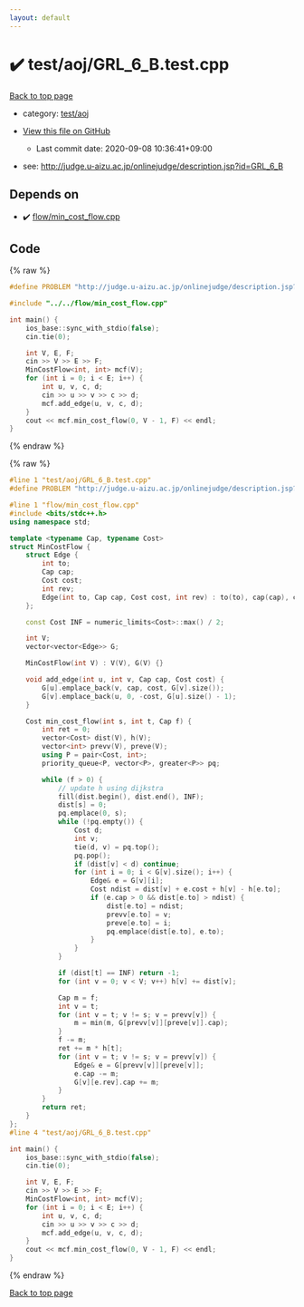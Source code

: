 ```yaml
---
layout: default
---
```


<!-- mathjax config similar to math.stackexchange -->
<script type="text/javascript" async
  src="https://cdnjs.cloudflare.com/ajax/libs/mathjax/2.7.5/MathJax.js?config=TeX-MML-AM_CHTML">
</script>
<script type="text/x-mathjax-config">
  MathJax.Hub.Config({
    TeX: { equationNumbers: { autoNumber: "AMS" }},
    tex2jax: {
      inlineMath: [ ['$','$'] ],
      processEscapes: true
    },
    "HTML-CSS": { matchFontHeight: false },
    displayAlign: "left",
    displayIndent: "2em"
  });
</script>

<script type="text/javascript" src="https://cdnjs.cloudflare.com/ajax/libs/jquery/3.4.1/jquery.min.js"></script>
<script src="https://cdn.jsdelivr.net/npm/jquery-balloon-js@1.1.2/jquery.balloon.min.js" integrity="sha256-ZEYs9VrgAeNuPvs15E39OsyOJaIkXEEt10fzxJ20+2I=" crossorigin="anonymous"></script>
<script type="text/javascript" src="../../../assets/js/copy-button.js"></script>
<link rel="stylesheet" href="../../../assets/css/copy-button.css" />


# :heavy_check_mark: test/aoj/GRL_6_B.test.cpp

<a href="../../../index.html">Back to top page</a>

* category: <a href="../../../index.html#0d0c91c0cca30af9c1c9faef0cf04aa9">test/aoj</a>
* <a href="{{ site.github.repository_url }}/blob/master/test/aoj/GRL_6_B.test.cpp">View this file on GitHub</a>
    - Last commit date: 2020-09-08 10:36:41+09:00


* see: <a href="http://judge.u-aizu.ac.jp/onlinejudge/description.jsp?id=GRL_6_B">http://judge.u-aizu.ac.jp/onlinejudge/description.jsp?id=GRL_6_B</a>


## Depends on

* :heavy_check_mark: <a href="../../../library/flow/min_cost_flow.cpp.html">flow/min_cost_flow.cpp</a>


## Code

<a id="unbundled"></a>
{% raw %}
```cpp
#define PROBLEM "http://judge.u-aizu.ac.jp/onlinejudge/description.jsp?id=GRL_6_B"

#include "../../flow/min_cost_flow.cpp"

int main() {
    ios_base::sync_with_stdio(false);
    cin.tie(0);

    int V, E, F;
    cin >> V >> E >> F;
    MinCostFlow<int, int> mcf(V);
    for (int i = 0; i < E; i++) {
        int u, v, c, d;
        cin >> u >> v >> c >> d;
        mcf.add_edge(u, v, c, d);
    }
    cout << mcf.min_cost_flow(0, V - 1, F) << endl;
}
```
{% endraw %}

<a id="bundled"></a>
{% raw %}
```cpp
#line 1 "test/aoj/GRL_6_B.test.cpp"
#define PROBLEM "http://judge.u-aizu.ac.jp/onlinejudge/description.jsp?id=GRL_6_B"

#line 1 "flow/min_cost_flow.cpp"
#include <bits/stdc++.h>
using namespace std;

template <typename Cap, typename Cost>
struct MinCostFlow {
    struct Edge {
        int to;
        Cap cap;
        Cost cost;
        int rev;
        Edge(int to, Cap cap, Cost cost, int rev) : to(to), cap(cap), cost(cost), rev(rev) {}
    };

    const Cost INF = numeric_limits<Cost>::max() / 2;

    int V;
    vector<vector<Edge>> G;

    MinCostFlow(int V) : V(V), G(V) {}

    void add_edge(int u, int v, Cap cap, Cost cost) {
        G[u].emplace_back(v, cap, cost, G[v].size());
        G[v].emplace_back(u, 0, -cost, G[u].size() - 1);
    }

    Cost min_cost_flow(int s, int t, Cap f) {
        int ret = 0;
        vector<Cost> dist(V), h(V);
        vector<int> prevv(V), preve(V);
        using P = pair<Cost, int>;
        priority_queue<P, vector<P>, greater<P>> pq;

        while (f > 0) {
            // update h using dijkstra
            fill(dist.begin(), dist.end(), INF);
            dist[s] = 0;
            pq.emplace(0, s);
            while (!pq.empty()) {
                Cost d;
                int v;
                tie(d, v) = pq.top();
                pq.pop();
                if (dist[v] < d) continue;
                for (int i = 0; i < G[v].size(); i++) {
                    Edge& e = G[v][i];
                    Cost ndist = dist[v] + e.cost + h[v] - h[e.to];
                    if (e.cap > 0 && dist[e.to] > ndist) {
                        dist[e.to] = ndist;
                        prevv[e.to] = v;
                        preve[e.to] = i;
                        pq.emplace(dist[e.to], e.to);
                    }
                }
            }

            if (dist[t] == INF) return -1;
            for (int v = 0; v < V; v++) h[v] += dist[v];

            Cap m = f;
            int v = t;
            for (int v = t; v != s; v = prevv[v]) {
                m = min(m, G[prevv[v]][preve[v]].cap);
            }
            f -= m;
            ret += m * h[t];
            for (int v = t; v != s; v = prevv[v]) {
                Edge& e = G[prevv[v]][preve[v]];
                e.cap -= m;
                G[v][e.rev].cap += m;
            }
        }
        return ret;
    }
};
#line 4 "test/aoj/GRL_6_B.test.cpp"

int main() {
    ios_base::sync_with_stdio(false);
    cin.tie(0);

    int V, E, F;
    cin >> V >> E >> F;
    MinCostFlow<int, int> mcf(V);
    for (int i = 0; i < E; i++) {
        int u, v, c, d;
        cin >> u >> v >> c >> d;
        mcf.add_edge(u, v, c, d);
    }
    cout << mcf.min_cost_flow(0, V - 1, F) << endl;
}

```
{% endraw %}

<a href="../../../index.html">Back to top page</a>

